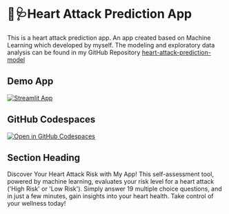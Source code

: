 #  💓🩺Heart Attack Prediction App

This is a heart attack prediction app. An app created based on Machine Learning which developed by myself. The modeling and exploratory data analysis can be found in my GitHub Repository [heart-attack-prediction-model](https://github.com/willwu29/heart-attack-prediction-model)

## Demo App

[![Streamlit App](https://static.streamlit.io/badges/streamlit_badge_black_white.svg)](https://app-heart-attack-prediction.streamlit.app/)

## GitHub Codespaces

[![Open in GitHub Codespaces](https://github.com/codespaces/badge.svg)](https://codespaces.new/streamlit/app-starter-kit?quickstart=1)

## Section Heading

Discover Your Heart Attack Risk with My App! This self-assessment tool, powered by machine learning, evaluates your risk level for a heart attack ('High Risk' or 'Low Risk'). Simply answer 19 multiple choice questions, and in just a few minutes, gain insights into your heart health. Take control of your wellness today!

